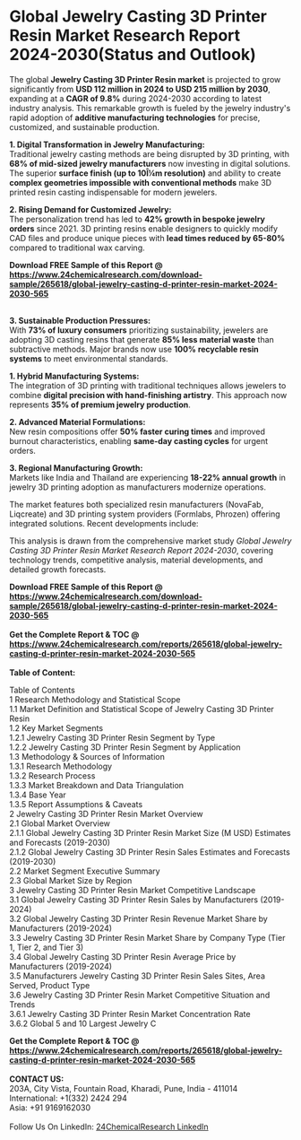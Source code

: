 <h1>Global Jewelry Casting 3D Printer Resin Market Research Report 2024-2030(Status and Outlook)</h1><p>The global <strong>Jewelry Casting 3D Printer Resin market</strong> is projected to grow significantly from <strong>USD 112 million in 2024 to USD 215 million by 2030</strong>, expanding at a <strong>CAGR of 9.8%</strong> during 2024-2030 according to latest industry analysis. This remarkable growth is fueled by the jewelry industry's rapid adoption of <strong>additive manufacturing technologies</strong> for precise, customized, and sustainable production.</p><p><strong>1. Digital Transformation in Jewelry Manufacturing:</strong><br>
Traditional jewelry casting methods are being disrupted by 3D printing, with <strong>68% of mid-sized jewelry manufacturers</strong> now investing in digital solutions. The superior <strong>surface finish (up to 10Î¼m resolution)</strong> and ability to create <strong>complex geometries impossible with conventional methods</strong> make 3D printed resin casting indispensable for modern jewelers.</p><p><strong>2. Rising Demand for Customized Jewelry:</strong><br>
The personalization trend has led to <strong>42% growth in bespoke jewelry orders</strong> since 2021. 3D printing resins enable designers to quickly modify CAD files and produce unique pieces with <strong>lead times reduced by 65-80%</strong> compared to traditional wax carving.</p><div><b>Download FREE Sample of this Report @ 
            <a href="https://www.24chemicalresearch.com/download-sample/265618/global-jewelry-casting-d-printer-resin-market-2024-2030-565">
            https://www.24chemicalresearch.com/download-sample/265618/global-jewelry-casting-d-printer-resin-market-2024-2030-565</a></b></div><br><p><strong>3. Sustainable Production Pressures:</strong><br>
With <strong>73% of luxury consumers</strong> prioritizing sustainability, jewelers are adopting 3D casting resins that generate <strong>85% less material waste</strong> than subtractive methods. Major brands now use <strong>100% recyclable resin systems</strong> to meet environmental standards.</p><p><strong>1. Hybrid Manufacturing Systems:</strong><br>
The integration of 3D printing with traditional techniques allows jewelers to combine <strong>digital precision with hand-finishing artistry</strong>. This approach now represents <strong>35% of premium jewelry production</strong>.</p><p><strong>2. Advanced Material Formulations:</strong><br>
New resin compositions offer <strong>50% faster curing times</strong> and improved burnout characteristics, enabling <strong>same-day casting cycles</strong> for urgent orders.</p><p><strong>3. Regional Manufacturing Growth:</strong><br>
Markets like India and Thailand are experiencing <strong>18-22% annual growth</strong> in jewelry 3D printing adoption as manufacturers modernize operations.</p><p>The market features both specialized resin manufacturers (NovaFab, Liqcreate) and 3D printing system providers (Formlabs, Phrozen) offering integrated solutions. Recent developments include:</p><p>This analysis is drawn from the comprehensive market study <em>Global Jewelry Casting 3D Printer Resin Market Research Report 2024-2030</em>, covering technology trends, competitive analysis, material developments, and detailed growth forecasts.</p><div><b>Download FREE Sample of this Report @ 
            <a href="https://www.24chemicalresearch.com/download-sample/265618/global-jewelry-casting-d-printer-resin-market-2024-2030-565">
            https://www.24chemicalresearch.com/download-sample/265618/global-jewelry-casting-d-printer-resin-market-2024-2030-565</a></b></div><br><div><b>Get the Complete Report & TOC @ 
            <a href="https://www.24chemicalresearch.com/reports/265618/global-jewelry-casting-d-printer-resin-market-2024-2030-565">
            https://www.24chemicalresearch.com/reports/265618/global-jewelry-casting-d-printer-resin-market-2024-2030-565</a></b></div><br>
            <b>Table of Content:</b><p>Table of Contents<br />
1 Research Methodology and Statistical Scope<br />
1.1 Market Definition and Statistical Scope of Jewelry Casting 3D Printer Resin<br />
1.2 Key Market Segments<br />
1.2.1 Jewelry Casting 3D Printer Resin Segment by Type<br />
1.2.2 Jewelry Casting 3D Printer Resin Segment by Application<br />
1.3 Methodology & Sources of Information<br />
1.3.1 Research Methodology<br />
1.3.2 Research Process<br />
1.3.3 Market Breakdown and Data Triangulation<br />
1.3.4 Base Year<br />
1.3.5 Report Assumptions & Caveats<br />
2 Jewelry Casting 3D Printer Resin Market Overview<br />
2.1 Global Market Overview<br />
2.1.1 Global Jewelry Casting 3D Printer Resin Market Size (M USD) Estimates and Forecasts (2019-2030)<br />
2.1.2 Global Jewelry Casting 3D Printer Resin Sales Estimates and Forecasts (2019-2030)<br />
2.2 Market Segment Executive Summary<br />
2.3 Global Market Size by Region<br />
3 Jewelry Casting 3D Printer Resin Market Competitive Landscape<br />
3.1 Global Jewelry Casting 3D Printer Resin Sales by Manufacturers (2019-2024)<br />
3.2 Global Jewelry Casting 3D Printer Resin Revenue Market Share by Manufacturers (2019-2024)<br />
3.3 Jewelry Casting 3D Printer Resin Market Share by Company Type (Tier 1, Tier 2, and Tier 3)<br />
3.4 Global Jewelry Casting 3D Printer Resin Average Price by Manufacturers (2019-2024)<br />
3.5 Manufacturers Jewelry Casting 3D Printer Resin Sales Sites, Area Served, Product Type<br />
3.6 Jewelry Casting 3D Printer Resin Market Competitive Situation and Trends<br />
3.6.1 Jewelry Casting 3D Printer Resin Market Concentration Rate<br />
3.6.2 Global 5 and 10 Largest Jewelry C</p><div><b>Get the Complete Report & TOC @ 
            <a href="https://www.24chemicalresearch.com/reports/265618/global-jewelry-casting-d-printer-resin-market-2024-2030-565">
            https://www.24chemicalresearch.com/reports/265618/global-jewelry-casting-d-printer-resin-market-2024-2030-565</a></b></div><br><b>CONTACT US:</b><br>
            203A, City Vista, Fountain Road, Kharadi, Pune, India - 411014<br>
            International: +1(332) 2424 294<br>
            Asia: +91 9169162030 <br><br>
            Follow Us On LinkedIn: <a href="https://www.linkedin.com/company/24chemicalresearch/">24ChemicalResearch LinkedIn</a>